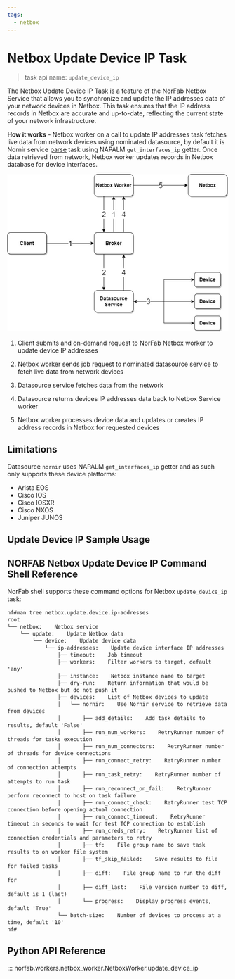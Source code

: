 ```yaml
---
tags:
  - netbox
---
```


# Netbox Update Device IP Task

> task api name: `update_device_ip`

The Netbox Update Device IP Task is a feature of the NorFab Netbox Service that allows you to synchronize and update the IP addresses data of your network devices in Netbox. This task ensures that the IP address records in Netbox are accurate and up-to-date, reflecting the current state of your network infrastructure.

**How it works** - Netbox worker on a call to update IP addresses task fetches live data from network devices using nominated datasource, by default it is Nornir service [parse](../nornir/services_nornir_service_tasks_parse.md) task using NAPALM `get_interfaces_ip` getter. Once data retrieved from network, Netbox worker updates records in Netbox database for device interfaces.

![Netbox Update Device Interfaces](../../images/Netbox_Service_Update_Interfaces.jpg)

1. Client submits and on-demand request to NorFab Netbox worker to update device IP addresses

2. Netbox worker sends job request to nominated datasource service to fetch live data from network devices

3. Datasource service fetches data from the network

4. Datasource returns devices IP addresses data back to Netbox Service worker

5. Netbox worker processes device data and updates or creates IP address records in Netbox for requested devices

## Limitations

Datasource `nornir` uses NAPALM `get_interfaces_ip` getter and as such only supports these device platforms:

- Arista EOS
- Cisco IOS
- Cisco IOSXR
- Cisco NXOS
- Juniper JUNOS

## Update Device IP Sample Usage

## NORFAB Netbox Update Device IP Command Shell Reference

NorFab shell supports these command options for Netbox `update_device_ip` task:

```
nf#man tree netbox.update.device.ip-addresses
root
└── netbox:    Netbox service
    └── update:    Update Netbox data
        └── device:    Update device data
            └── ip-addresses:    Update device interface IP addresses
                ├── timeout:    Job timeout
                ├── workers:    Filter workers to target, default 'any'
                ├── instance:    Netbox instance name to target
                ├── dry-run:    Return information that would be pushed to Netbox but do not push it
                ├── devices:    List of Netbox devices to update
                │   └── nornir:    Use Nornir service to retrieve data from devices
                │       ├── add_details:    Add task details to results, default 'False'
                │       ├── run_num_workers:    RetryRunner number of threads for tasks execution
                │       ├── run_num_connectors:    RetryRunner number of threads for device connections
                │       ├── run_connect_retry:    RetryRunner number of connection attempts
                │       ├── run_task_retry:    RetryRunner number of attempts to run task
                │       ├── run_reconnect_on_fail:    RetryRunner perform reconnect to host on task failure
                │       ├── run_connect_check:    RetryRunner test TCP connection before opening actual connection
                │       ├── run_connect_timeout:    RetryRunner timeout in seconds to wait for test TCP connection to establish
                │       ├── run_creds_retry:    RetryRunner list of connection credentials and parameters to retry
                │       ├── tf:    File group name to save task results to on worker file system
                │       ├── tf_skip_failed:    Save results to file for failed tasks
                │       ├── diff:    File group name to run the diff for
                │       ├── diff_last:    File version number to diff, default is 1 (last)
                │       └── progress:    Display progress events, default 'True'
                └── batch-size:    Number of devices to process at a time, default '10'
nf#
```

## Python API Reference

::: norfab.workers.netbox_worker.NetboxWorker.update_device_ip